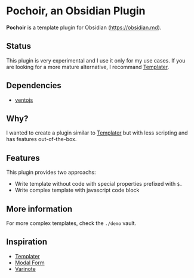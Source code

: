 # Pochoir, an Obsidian Plugin

**Pochoir** is a template plugin for Obsidian (https://obsidian.md).

## Status

This plugin is very experimental and I use it only for my use cases. If you are looking for a more mature alternative, I recommand [Templater](https://github.com/SilentVoid13/Templater).

## Dependencies
- [ventojs](https://github.com/ventojs/vento)

## Why?

I wanted to create a plugin similar to [Templater](https://github.com/SilentVoid13/Templater) but with less scripting and has features out-of-the-box.

## Features

This plugin provides two approachs:
- Write template without code with special properties prefixed with `$.`
- Write complex template with javascript code block

## More information

For more complex templates, check the `./demo` vault.

## Inspiration

* [Templater](https://github.com/SilentVoid13/Templater)
* [Modal Form](https://github.com/danielo515/obsidian-modal-form/)
* [Varinote](https://github.com/gsarig/obsidian-varinote)
